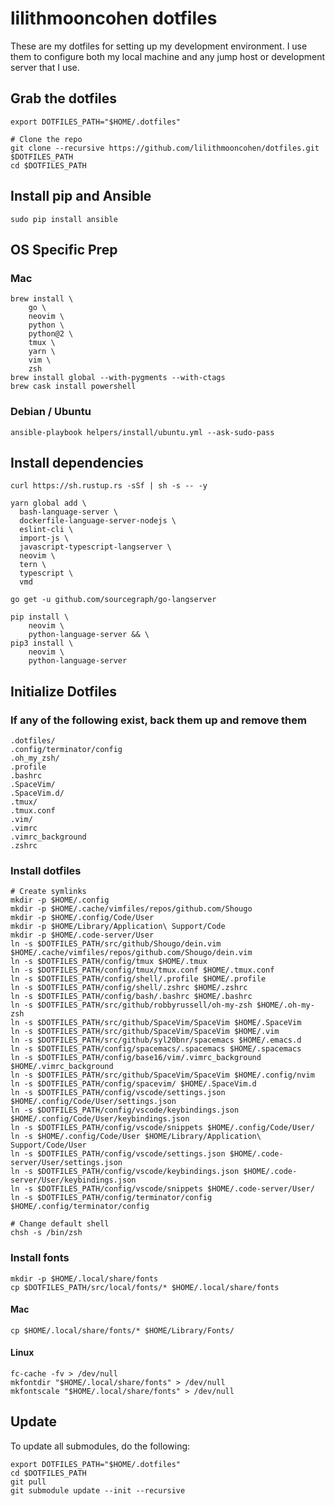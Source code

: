 # lilithmooncohen dotfiles
These are my dotfiles for setting up my development environment. I use them to configure both my local machine and any jump host or development server that I use.

## Grab the dotfiles
```
export DOTFILES_PATH="$HOME/.dotfiles"

# Clone the repo
git clone --recursive https://github.com/lilithmooncohen/dotfiles.git $DOTFILES_PATH
cd $DOTFILES_PATH
```

## Install pip and Ansible
```
sudo pip install ansible
```

## OS Specific Prep

### Mac
```
brew install \
    go \
    neovim \
    python \
    python@2 \
    tmux \
    yarn \
    vim \
    zsh
brew install global --with-pygments --with-ctags
brew cask install powershell
```

### Debian / Ubuntu
```
ansible-playbook helpers/install/ubuntu.yml --ask-sudo-pass
```

## Install dependencies
```
curl https://sh.rustup.rs -sSf | sh -s -- -y

yarn global add \
  bash-language-server \
  dockerfile-language-server-nodejs \
  eslint-cli \
  import-js \
  javascript-typescript-langserver \
  neovim \
  tern \
  typescript \
  vmd

go get -u github.com/sourcegraph/go-langserver

pip install \
	neovim \
	python-language-server && \
pip3 install \
	neovim \
	python-language-server
```

## Initialize Dotfiles
### If any of the following exist, back them up and remove them
```
.dotfiles/
.config/terminator/config
.oh_my_zsh/
.profile
.bashrc
.SpaceVim/
.SpaceVim.d/
.tmux/
.tmux.conf
.vim/
.vimrc
.vimrc_background
.zshrc
```

### Install dotfiles
```
# Create symlinks
mkdir -p $HOME/.config
mkdir -p $HOME/.cache/vimfiles/repos/github.com/Shougo
mkdir -p $HOME/.config/Code/User
mkdir -p $HOME/Library/Application\ Support/Code
mkdir -p $HOME/.code-server/User
ln -s $DOTFILES_PATH/src/github/Shougo/dein.vim $HOME/.cache/vimfiles/repos/github.com/Shougo/dein.vim
ln -s $DOTFILES_PATH/config/tmux $HOME/.tmux
ln -s $DOTFILES_PATH/config/tmux/tmux.conf $HOME/.tmux.conf
ln -s $DOTFILES_PATH/config/shell/.profile $HOME/.profile
ln -s $DOTFILES_PATH/config/shell/.zshrc $HOME/.zshrc
ln -s $DOTFILES_PATH/config/bash/.bashrc $HOME/.bashrc
ln -s $DOTFILES_PATH/src/github/robbyrussell/oh-my-zsh $HOME/.oh-my-zsh
ln -s $DOTFILES_PATH/src/github/SpaceVim/SpaceVim $HOME/.SpaceVim
ln -s $DOTFILES_PATH/src/github/SpaceVim/SpaceVim $HOME/.vim
ln -s $DOTFILES_PATH/src/github/syl20bnr/spacemacs $HOME/.emacs.d
ln -s $DOTFILES_PATH/config/spacemacs/.spacemacs $HOME/.spacemacs
ln -s $DOTFILES_PATH/config/base16/vim/.vimrc_background $HOME/.vimrc_background
ln -s $DOTFILES_PATH/src/github/SpaceVim/SpaceVim $HOME/.config/nvim
ln -s $DOTFILES_PATH/config/spacevim/ $HOME/.SpaceVim.d
ln -s $DOTFILES_PATH/config/vscode/settings.json $HOME/.config/Code/User/settings.json
ln -s $DOTFILES_PATH/config/vscode/keybindings.json $HOME/.config/Code/User/keybindings.json
ln -s $DOTFILES_PATH/config/vscode/snippets $HOME/.config/Code/User/
ln -s $HOME/.config/Code/User $HOME/Library/Application\ Support/Code/User
ln -s $DOTFILES_PATH/config/vscode/settings.json $HOME/.code-server/User/settings.json
ln -s $DOTFILES_PATH/config/vscode/keybindings.json $HOME/.code-server/User/keybindings.json
ln -s $DOTFILES_PATH/config/vscode/snippets $HOME/.code-server/User/
ln -s $DOTFILES_PATH/config/terminator/config $HOME/.config/terminator/config

# Change default shell
chsh -s /bin/zsh
```

### Install fonts

```
mkdir -p $HOME/.local/share/fonts
cp $DOTFILES_PATH/src/local/fonts/* $HOME/.local/share/fonts
```

#### Mac
```
cp $HOME/.local/share/fonts/* $HOME/Library/Fonts/
```

#### Linux
```
fc-cache -fv > /dev/null
mkfontdir "$HOME/.local/share/fonts" > /dev/null
mkfontscale "$HOME/.local/share/fonts" > /dev/null
```

## Update
To update all submodules, do the following:
```
export DOTFILES_PATH="$HOME/.dotfiles"
cd $DOTFILES_PATH
git pull
git submodule update --init --recursive
```
